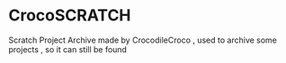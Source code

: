 # CrocoSCRATCH
Scratch Project Archive made by CrocodileCroco , used to archive some projects , so it can still be found
